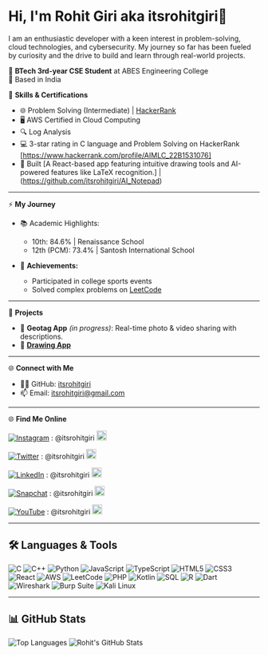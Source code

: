 # Hi, I'm Rohit Giri aka itsrohitgiri👋
I am an enthusiastic developer with a keen interest in problem-solving, cloud technologies, and cybersecurity.
My journey so far has been fueled by curiosity and the drive to build and learn through real-world projects.



🌟 **BTech 3rd-year CSE Student** at ABES Engineering College  
📍 Based in India  

🔧 **Skills & Certifications**  
- 🌐 Problem Solving (Intermediate) | [HackerRank](https://www.hackerrank.com/certificates/d164a6a2382a)  
- 🖥️ AWS Certified in Cloud Computing  
- 🔍 Log Analysis  
- 💻 3-star rating in C language and Problem Solving on HackerRank [https://www.hackerrank.com/profile/AIMLC_22B1531076] 
- 🎨 Built [A React-based app featuring intuitive drawing tools and AI-powered features like LaTeX recognition.] | (https://github.com/itsrohitgiri/AI_Notepad)  

---

⚡ **My Journey**  
- 📚 Academic Highlights:  
  - 10th: 84.6% | Renaissance School  
  - 12th (PCM): 73.4% | Santosh International School  

- 🏅 **Achievements:**  
  - Participated in college sports events  
  - Solved complex problems on [LeetCode](https://leetcode.com/itsrohitgiri)

---

📂 **Projects**  
- 📌 **Geotag App** *(in progress)*: Real-time photo & video sharing with descriptions.  
- 🎨 [**Drawing App**](https://github.com/itsrohitgiri/AI_Notepad)  

---

🌐 **Connect with Me**  
- 🧑‍💻 GitHub: [itsrohitgiri](https://github.com/itsrohitgiri)  
- 📫 Email: [itsrohitgiri@gmail.com](mailto:itsrohitgiri@gmail.com)
  
---

🌐 **Find Me Online**  
<div align="left">

[![Instagram](https://img.icons8.com/clouds/30/instagram-new--v3.png)](https://www.instagram.com/itsrohitgiri) : @itsrohitgiri <img src="https://img.icons8.com/color/20/verified-badge.png" alt="Verified" width="20">

[![Twitter](https://img.icons8.com/cute-clipart/30/twitter.png)](https://twitter.com/itsrohitgiri) : @itsrohitgiri <img src="https://img.icons8.com/color/20/verified-badge.png" alt="Verified" width="20">

[![LinkedIn](https://img.icons8.com/color/30/linkedin.png)](https://linkedin.com/in/itsrohitgiri) : @itsrohitgiri <img src="https://image.similarpng.com/very-thumbnail/2020/05/Golden-Linkedin-icon-png.png" alt="Verified" width="20">

[![Snapchat](https://img.icons8.com/pulsar-color/30/snapchat.png)](https://www.snapchat.com/add/itsrohitgiri) : @itsrohitgiri <img src="https://th.bing.com/th/id/OIP.dVRxGW-pnKUAet0g0KqY_gAAAA?w=290&h=290&rs=1&pid=ImgDetMain" alt="Verified" width="20">

[![YouTube](https://img.icons8.com/scribby/30/youtube-play.png)](https://www.youtube.com/channel/itsrohitgiri) : @itsrohitgiri <img src="https://cdn-icons-png.flaticon.com/512/6928/6928921.png" alt="Verified" width="20">

</div>

  
---

## 🛠️ Languages & Tools
![C](https://img.icons8.com/color/50/c-programming.png)
![C++](https://img.icons8.com/color/50/c-plus-plus-logo.png)
![Python](https://img.icons8.com/color/50/python--v1.png)
![JavaScript](https://img.icons8.com/color/50/javascript--v1.png)
![TypeScript](https://img.icons8.com/color/50/typescript.png)
![HTML5](https://img.icons8.com/color/50/html-5--v1.png)
![CSS3](https://img.icons8.com/color/50/css3.png)
![React](https://img.icons8.com/color/50/react-native.png)
![AWS](https://img.icons8.com/color/50/amazon-web-services.png)
![LeetCode](https://img.icons8.com/external-tal-revivo-filled-tal-revivo/50/external-level-up-your-coding-skills-and-quickly-land-a-job-logo-filled-tal-revivo.png)
![PHP](https://img.icons8.com/officel/50/php-logo.png)
![Kotlin](https://img.icons8.com/color/50/kotlin.png)
![SQL](https://img.icons8.com/color/50/sql.png)
![R](https://img.icons8.com/fluency/50/r-project.png)
![Dart](https://img.icons8.com/color/50/dart.png)
![Wireshark](https://img.icons8.com/nolan/50/wireshark--v1.png)
![Burp Suite](https://img.icons8.com/deco/50/burp-suite.png)
![Kali Linux](https://img.icons8.com/plasticine/50/kali-linux.png)

---

## 📊 GitHub Stats
![Top Languages](https://github-readme-stats.vercel.app/api/top-langs/?username=itsrohitgiri&layout=compact&theme=merko)
![Rohit's GitHub Stats](https://github-readme-stats.vercel.app/api?username=itsrohitgiri&show_icons=true&theme=merko)


<!---
itsrohitgiri/itsrohitgiri is a ✨ special ✨ repository because its `README.md` (this file) appears on your GitHub profile.
You can click the Preview link to take a look at your changes.
--->

